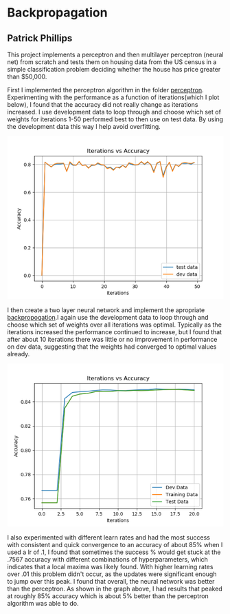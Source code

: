 # Backpropagation 
## Patrick Phillips
This project implements a perceptron and then multilayer perceptron (neural net) from scratch and tests them on housing data from the US census in a simple classification problem deciding whether the house has price greater than $50,000.

First I implemented the perceptron algorithm in the folder [perceptron](https://github.com/peweetheman/Backpropagation/tree/master/perceptron). Experimenting with the performance as a function of iterations(which I plot below), I found that the accuracy did not really change as iterations increased. I use development data to loop through and choose which set of weights for iterations 1-50 performed best to then use on test data. By using the development data this way I help avoid overfitting.

![](perceptron/Graph.png)
 
I then create a two layer neural network and implement the apropriate [backpropogation](https://www.cs.swarthmore.edu/~meeden/cs81/s10/BackPropDeriv.pdf).I again use the development data to loop through and choose which set of weights over all iterations was optimal. Typically as the iterations increased the performance continued to increase, but I found that after about 10 iterations
there was little or no improvement in performance on dev data, suggesting that the weights had converged to optimal values already.

![](backprop_files/Accuracy_vs_Iterations.png)

I also experimented with different learn rates and had the most success with consistent and quick convergence to an accuracy of about
85% when I used a lr of .1, I found that sometimes the success % would get stuck at the .7567 accuracy with different combinations of hyperparameters, which indicates that a local maxima was likely found. With higher learning rates over .01 this problem didn't occur, as the updates were significant enough to jump over this peak. I found that overall, the neural network was better than the perceptron. As shown in the graph above, I had results that peaked at roughly 85% accuracy which is about 5% better than the perceptron algorithm was able to do.


 
